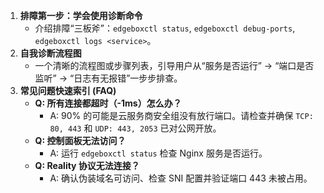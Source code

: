 
1.  **排障第一步：学会使用诊断命令**
    * 介绍排障“三板斧”：`edgeboxctl status`, `edgeboxctl debug-ports`, `edgeboxctl logs <service>`。
2.  **自我诊断流程图**
    * 一个清晰的流程图或步骤列表，引导用户从“服务是否运行” -> “端口是否监听” -> “日志有无报错”一步步排查。
3.  **常见问题快速索引 (FAQ)**
    * **Q: 所有连接都超时（-1ms）怎么办？**
        * A: 90% 的可能是云服务商安全组没有放行端口。请检查并确保 `TCP: 80, 443` 和 `UDP: 443, 2053` 已对公网开放。
    * **Q: 控制面板无法访问？**
        * A: 运行 `edgeboxctl status` 检查 Nginx 服务是否运行。
    * **Q: Reality 协议无法连接？**
        * A: 确认伪装域名可访问、检查 SNI 配置并验证端口 443 未被占用。

